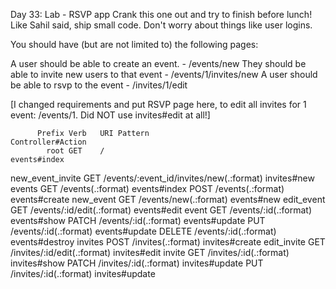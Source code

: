 Day 33: Lab - RSVP app
Crank this one out and try to finish before lunch! Like Sahil said, ship small code. Don't worry about things like user logins.
 
You should have (but are not limited to) the following pages:
 
A user should be able to create an event. - /events/new
They should be able to invite new users to that event - /events/1/invites/new
A user should be able to rsvp to the event - /invites/1/edit 

[I changed requirements and put RSVP page here, to edit all invites for 1 event: /events/1. 
Did NOT use invites#edit at all!]
 
          Prefix Verb   URI Pattern                             Controller#Action
            root GET    /                                       events#index
new_event_invite GET    /events/:event_id/invites/new(.:format) invites#new
          events GET    /events(.:format)                       events#index
                 POST   /events(.:format)                       events#create
       new_event GET    /events/new(.:format)                   events#new
      edit_event GET    /events/:id/edit(.:format)              events#edit
           event GET    /events/:id(.:format)                   events#show
                 PATCH  /events/:id(.:format)                   events#update
                 PUT    /events/:id(.:format)                   events#update
                 DELETE /events/:id(.:format)                   events#destroy
         invites POST   /invites(.:format)                      invites#create
     edit_invite GET    /invites/:id/edit(.:format)             invites#edit
          invite GET    /invites/:id(.:format)                  invites#show
                 PATCH  /invites/:id(.:format)                  invites#update
                 PUT    /invites/:id(.:format)                  invites#update